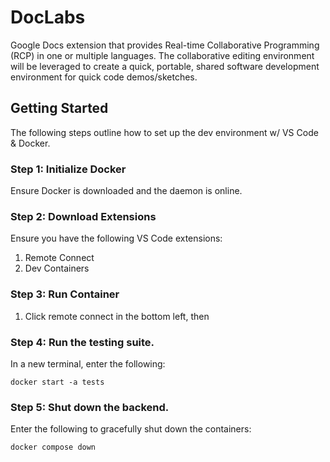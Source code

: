 # DocLabs

Google Docs extension that provides Real-time Collaborative Programming (RCP) in one or multiple languages. The collaborative editing environment will be leveraged to create a quick, portable, shared software development environment for quick code demos/sketches.

## Getting Started

The following steps outline how to set up the dev environment w/ VS Code & Docker.

### Step 1: Initialize Docker

Ensure Docker is downloaded and the daemon is online.

### Step 2: Download Extensions

Ensure you have the following VS Code extensions:
1. Remote Connect
2. Dev Containers

### Step 3: Run Container

1. Click remote connect in the bottom left, then 

### Step 4: Run the testing suite.

In a new terminal, enter the following:

```
docker start -a tests
```

### Step 5: Shut down the backend.

Enter the following to gracefully shut down the containers:

```
docker compose down
```
